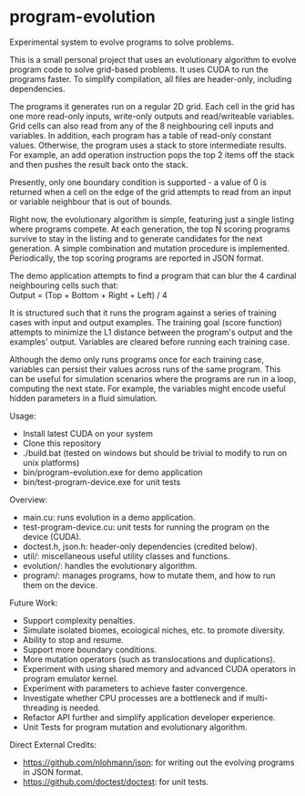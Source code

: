 # program-evolution
Experimental system to evolve programs to solve problems.

This is a small personal project that uses an evolutionary algorithm to evolve program code to solve grid-based problems. It uses CUDA to run the programs faster. To simplify compilation, all files are header-only, including dependencies.

The programs it generates run on a regular 2D grid. Each cell in the grid has one more read-only inputs, write-only outputs and read/writeable variables. Grid cells can also read from any of the 8 neighbouring cell inputs and variables. In addition, each program has a table of read-only constant values. Otherwise, the program uses a stack to store intermediate results. For example, an add operation instruction pops the top 2 items off the stack and then pushes the result back onto the stack.

Presently, only one boundary condition is supported - a value of 0 is returned when a cell on the edge of the grid attempts to read from an input or variable neighbour that is out of bounds.

Right now, the evolutionary algorithm is simple, featuring just a single listing where programs compete. At each generation, the top N scoring programs survive to stay in the listing and to generate candidates for the next generation. A simple combination and mutation procedure is implemented. Periodically, the top scoring programs are reported in JSON format. 

The demo application attempts to find a program that can blur the 4 cardinal neighbouring cells such that:\
Output = (Top + Bottom + Right + Left) / 4

It is structured such that it runs the program against a series of training cases with input and output examples. The training goal (score function) attempts to minimize the L1 distance between the program's output and the examples' output. Variables are cleared before running each training case.

Although the demo only runs programs once for each training case, variables can persist their values across runs of the same program. This can be useful for simulation scenarios where the programs are run in a loop, computing the next state. For example, the variables might encode useful hidden parameters in a fluid simulation.

Usage:
- Install latest CUDA on your system
- Clone this repository
- ./build.bat (tested on windows but should be trivial to modify to run on unix platforms)
- bin/program-evolution.exe for demo application
- bin/test-program-device.exe for unit tests

Overview:
- main.cu: runs evolution in a demo application.
- test-program-device.cu: unit tests for running the program on the device (CUDA).
- doctest.h, json.h: header-only dependencies (credited below).
- util/: miscellaneous useful utility classes and functions.
- evolution/: handles the evolutionary algorithm.
- program/: manages programs, how to mutate them, and how to run them on the device.

Future Work:
- Support complexity penalties.
- Simulate isolated biomes, ecological niches, etc. to promote diversity.
- Ability to stop and resume.
- Support more boundary conditions.
- More mutation operators (such as translocations and duplications).
- Experiment with using shared memory and advanced CUDA operators in program emulator kernel.
- Experiment with parameters to achieve faster convergence.
- Investigate whether CPU processes are a bottleneck and if multi-threading is needed.
- Refactor API further and simplify application developer experience.
- Unit Tests for program mutation and evolutionary algorithm.

Direct External Credits:
- https://github.com/nlohmann/json: for writing out the evolving programs in JSON format.
- https://github.com/doctest/doctest: for unit tests.
